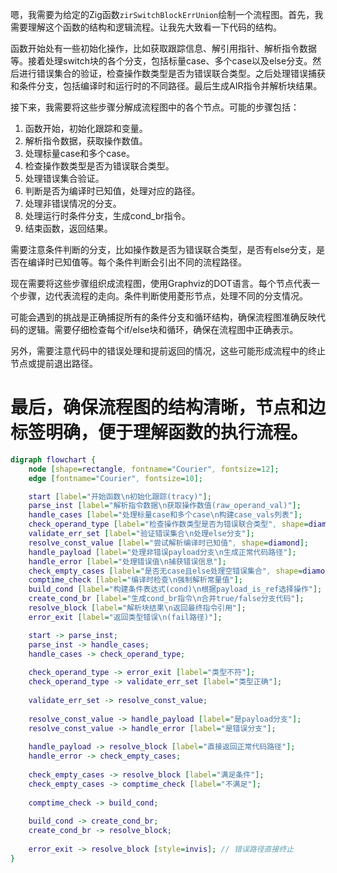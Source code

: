 嗯，我需要为给定的Zig函数`zirSwitchBlockErrUnion`绘制一个流程图。首先，我需要理解这个函数的结构和逻辑流程。让我先大致看一下代码的结构。

函数开始处有一些初始化操作，比如获取跟踪信息、解引用指针、解析指令数据等。接着处理switch块的各个分支，包括标量case、多个case以及else分支。然后进行错误集合的验证，检查操作数类型是否为错误联合类型。之后处理错误捕获和条件分支，包括编译时和运行时的不同路径。最后生成AIR指令并解析块结果。

接下来，我需要将这些步骤分解成流程图中的各个节点。可能的步骤包括：

1. 函数开始，初始化跟踪和变量。
2. 解析指令数据，获取操作数值。
3. 处理标量case和多个case。
4. 检查操作数类型是否为错误联合类型。
5. 处理错误集合验证。
6. 判断是否为编译时已知值，处理对应的路径。
7. 处理非错误情况的分支。
8. 处理运行时条件分支，生成cond_br指令。
9. 结束函数，返回结果。

需要注意条件判断的分支，比如操作数是否为错误联合类型，是否有else分支，是否在编译时已知值等。每个条件判断会引出不同的流程路径。

现在需要将这些步骤组织成流程图，使用Graphviz的DOT语言。每个节点代表一个步骤，边代表流程的走向。条件判断使用菱形节点，处理不同的分支情况。

可能会遇到的挑战是正确捕捉所有的条件分支和循环结构，确保流程图准确反映代码的逻辑。需要仔细检查每个if/else块和循环，确保在流程图中正确表示。

另外，需要注意代码中的错误处理和提前返回的情况，这些可能形成流程中的终止节点或提前退出路径。

最后，确保流程图的结构清晰，节点和边标签明确，便于理解函数的执行流程。
================================================
```dot
digraph flowchart {
    node [shape=rectangle, fontname="Courier", fontsize=12];
    edge [fontname="Courier", fontsize=10];

    start [label="开始函数\n初始化跟踪(tracy)"];
    parse_inst [label="解析指令数据\n获取操作数值(raw_operand_val)"];
    handle_cases [label="处理标量case和多个case\n构建case_vals列表"];
    check_operand_type [label="检查操作数类型是否为错误联合类型", shape=diamond];
    validate_err_set [label="验证错误集合\n处理else分支"];
    resolve_const_value [label="尝试解析编译时已知值", shape=diamond];
    handle_payload [label="处理非错误payload分支\n生成正常代码路径"];
    handle_error [label="处理错误值\n捕获错误信息"];
    check_empty_cases [label="是否无case且else处理空错误集合", shape=diamond];
    comptime_check [label="编译时检查\n强制解析常量值"];
    build_cond [label="构建条件表达式(cond)\n根据payload_is_ref选择操作"];
    create_cond_br [label="生成cond_br指令\n合并true/false分支代码"];
    resolve_block [label="解析块结果\n返回最终指令引用"];
    error_exit [label="返回类型错误\n(fail路径)"];

    start -> parse_inst;
    parse_inst -> handle_cases;
    handle_cases -> check_operand_type;
    
    check_operand_type -> error_exit [label="类型不符"];
    check_operand_type -> validate_err_set [label="类型正确"];
    
    validate_err_set -> resolve_const_value;
    
    resolve_const_value -> handle_payload [label="是payload分支"];
    resolve_const_value -> handle_error [label="是错误分支"];
    
    handle_payload -> resolve_block [label="直接返回正常代码路径"];
    handle_error -> check_empty_cases;
    
    check_empty_cases -> resolve_block [label="满足条件"];
    check_empty_cases -> comptime_check [label="不满足"];
    
    comptime_check -> build_cond;
    
    build_cond -> create_cond_br;
    create_cond_br -> resolve_block;
    
    error_exit -> resolve_block [style=invis]; // 错误路径直接终止
}
```